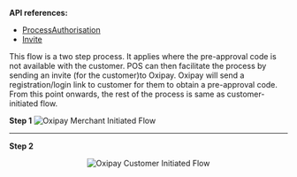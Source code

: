 <strong>API references: </strong>

 - <a href="/resources/api_reference/#process-authorisation">ProcessAuthorisation</a>
 - <a href="/resources/api_reference/#invite">Invite</a>

This flow is a two step process. It applies where the pre-approval code is not available with the customer. POS can then facilitate the process by sending an invite (for the customer)to Oxipay. Oxipay will send a registration/login link to customer for them to obtain a pre-approval code. From this point onwards, the rest of the process is same as customer-initiated flow.

<strong>Step 1</strong>
<img src="/img/flows/cust-init-1.png" alt="Oxipay Merchant Initiated Flow">

---

<strong>Step 2</strong>

<p style="text-align: center;"><img src="/img/flows/cust-init-2.png" alt="Oxipay Customer Initiated Flow"></p>